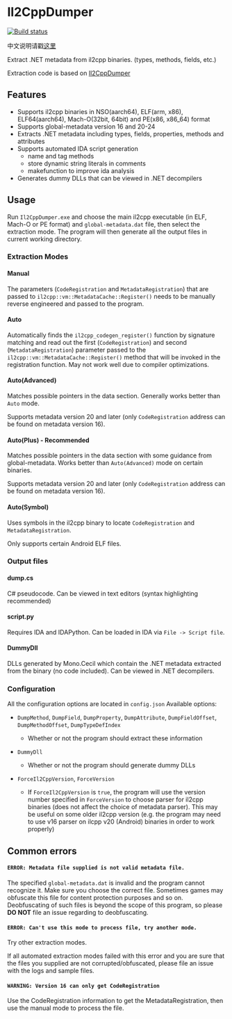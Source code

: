 # Il2CppDumper

[![Build status](https://ci.appveyor.com/api/projects/status/anhqw33vcpmp8ofa?svg=true)](https://ci.appveyor.com/project/Perfare/il2cppdumper/branch/master/artifacts)

中文说明请戳[这里](README.zh-CN.md)

Extract .NET metadata from il2cpp binaries. (types, methods, fields, etc.)

Extraction code is based on [Il2CppDumper](https://github.com/Jumboperson/Il2CppDumper)  

## Features

* Supports il2cpp binaries in NSO(aarch64), ELF(arm, x86), ELF64(aarch64), Mach-O(32bit, 64bit) and PE(x86, x86_64) format
* Supports global-metadata version 16 and 20-24
* Extracts .NET metadata including types, fields, properties, methods and attributes
* Supports automated IDA script generation
  * name and tag methods
  * store dynamic string literals in comments
  * makefunction to improve ida analysis
* Generates dummy DLLs that can be viewed in .NET decompilers

## Usage

Run `Il2CppDumper.exe` and choose the main il2cpp executable (in ELF, Mach-O or PE format) and `global-metadata.dat` file, then select the extraction mode. The program will then generate all the output files in current working directory.

### Extraction Modes

#### Manual

The parameters (`CodeRegistration` and `MetadataRegistration`) that are passed to `il2cpp::vm::MetadataCache::Register()` needs to be manually reverse engineered and passed to the program.

#### Auto

Automatically finds the `il2cpp_codegen_register()` function by signature matching and read out the first (`CodeRegistration`) and second (`MetadataRegistration`) parameter passed to the `il2cpp::vm::MetadataCache::Register()` method that will be invoked in the registration function. May not work well due to compiler optimizations.

#### Auto(Advanced)

Matches possible pointers in the data section. Generally works better than `Auto` mode.

Supports metadata version 20 and later (only `CodeRegistration` address can be found on metadata version 16).

#### Auto(Plus) - **Recommended**

Matches possible pointers in the data section with some guidance from global-metadata. Works better than `Auto(Advanced)` mode on certain binaries.

Supports metadata version 20 and later (only `CodeRegistration` address can be found on metadata version 16).

#### Auto(Symbol)

Uses symbols in the il2cpp binary to locate `CodeRegistration` and `MetadataRegistration`.

Only supports certain Android ELF files.

### Output files

#### dump.cs

C# pseudocode. Can be viewed in text editors (syntax highlighting recommended)

#### script.py

Requires IDA and IDAPython. Can be loaded in IDA via `File -> Script file`.

#### DummyDll

DLLs generated by Mono.Cecil which contain the .NET metadata extracted from the binary (no code included). Can be viewed in .NET decompilers.

### Configuration

All the configuration options are located in `config.json`
Available options:

* `DumpMethod`, `DumpField`, `DumpProperty`, `DumpAttribute`, `DumpFieldOffset`, `DumpMethodOffset`, `DumpTypeDefIndex`
  * Whether or not the program should extract these information

* `DummyDll`
  * Whether or not the program should generate dummy DLLs

* `ForceIl2CppVersion`, `ForceVersion`
  * If `ForceIl2CppVersion` is `true`, the program will use the version number specified in `ForceVersion` to choose parser for il2cpp binaries (does not affect the choice of metadata parser). This may be useful on some older il2cpp version (e.g. the program may need to use v16 parser on ilcpp v20 (Android) binaries in order to work properly)

## Common errors

#### `ERROR: Metadata file supplied is not valid metadata file.`  

The specified `global-metadata.dat` is invalid and the program cannot recognize it. Make sure you choose the correct file. Sometimes games may obfuscate this file for content protection purposes and so on. Deobfuscating of such files is beyond the scope of this program, so please **DO NOT** file an issue regarding to deobfuscating.

#### `ERROR: Can't use this mode to process file, try another mode.`

Try other extraction modes.

If all automated extraction modes failed with this error and you are sure that the files you supplied are not corrupted/obfuscated, please file an issue with the logs and sample files.

#### `WARNING: Version 16 can only get CodeRegistration`

Use the CodeRegistration information to get the MetadataRegistration, then use the manual mode to process the file.
